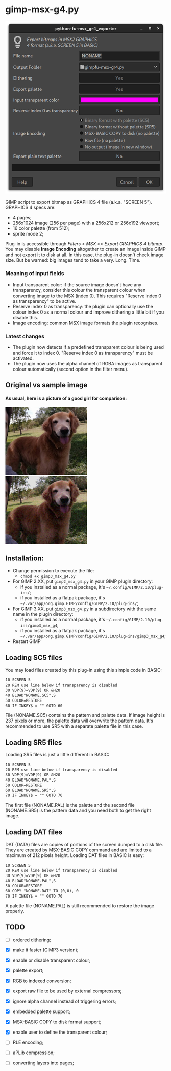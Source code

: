 # gimp-msx-g4.py

![Options dialog](images/dialog.png "Options dialog")

GIMP script to export bitmap as GRAPHICS 4 file (a.k.a. "SCREEN 5"). GRAPHICS 4 specs are: 

* 4 pages;
* 256x1024 image (256 per page) with a 256x212 or 256x192 viewport;
* 16 color palette (from 512);
* sprite mode 2;

Plug-in is accessible through _Filters > MSX >> Export GRAPHICS 4 bitmap_.  You may disable **Image Encoding** altogether to create an image inside GIMP and not export it to disk at all. In this case, the plug-in doesn't check image size. But be warned: big images tend to take a very. Long. Time.

### Meaning of input fields

* Input transparent color: if the source image doesn't have any transparency, consider this colour the transparent colour when converting image to the MSX (index 0). This requires "Reserve index 0 as transparency" to be active.
* Reserve index 0 as transparency: the plugin can optionally use the colour index 0 as a normal colour and improve dithering a little bit if you disable this.
* Image encoding: common MSX image formats the plugin recognises.

### Latest changes

* The plugin now detects if a predefined transparent colour is being used and force it to index 0. "Reserve index 0 as transparency" must be activated. 
* The plugin now uses the alpha channel of RGBA images as transparent colour automatically (second option in the filter menu).

## Original vs sample image

#### As usual, here is a picture of a good girl for comparison:
![Original image](images/original.png "Original image")
![Result image](images/result.png "Result image")

## Installation: 
- Change permission to execute the file:
  - ```chmod +x gimp3_msx_g4.py```
- For GIMP 2.XX, put `gimp2_msx_g4.py` in your GIMP plugin directory:
  - if you installed as a normal package, it's `~/.config/GIMP/2.10/plug-ins/`;
  - if you installed as a flatpak package, it's `~/.var/app/org.gimp.GIMP/config/GIMP/2.10/plug-ins/`;
- For GIMP 3.XX, put `gimp3_msx_g4.py` in a subdirectory with the same name in the plugin directory:
  - if you installed as a normal package, it's `~/.config/GIMP/2.10/plug-ins/gimp3_msx_g4`;
  - if you installed as a flatpak package, it's `~/.var/app/org.gimp.GIMP/config/GIMP/2.10/plug-ins/gimp3_msx_g4`;
- Restart GIMP

## Loading SC5 files

You may load files created by this plug-in using this simple code in BASIC:
```
10 SCREEN 5
20 REM use line below if transparency is disabled
30 VDP(9)=VDP(9) OR &H20
40 BLOAD"NONAME.SC5",S
50 COLOR=RESTORE
60 IF INKEY$ = "" GOTO 60
```
File (NONAME.SC5) contains the pattern and palette data. If image height is 237 pixels or more, the palette data will overwrite the pattern data. It's recommended to use SR5 with a separate palette file in this case.

## Loading SR5 files

Loading SR5 files is just a little different in BASIC:
```
10 SCREEN 5
20 REM use line below if transparency is disabled
30 VDP(9)=VDP(9) OR &H20
40 BLOAD"NONAME.PAL",S
50 COLOR=RESTORE
60 BLOAD"NONAME.SR5",S
70 IF INKEY$ = "" GOTO 70
```
The first file (NONAME.PAL) is the palette and the second file (NONAME.SR5) is the pattern data and you need both to get the right image.

## Loading DAT files

DAT (DATA) files are copies of portions of the screen dumped to a disk file. They are created by MSX-BASIC COPY command and are limited to a maximum of 212 pixels height. Loading DAT files in BASIC is easy:
```
10 SCREEN 5
20 REM use line below if transparency is disabled
30 VDP(9)=VDP(9) OR &H20
40 BLOAD"NONAME.PAL",S
50 COLOR=RESTORE
60 COPY "NONAME.DAT" TO (0,0), 0
70 IF INKEY$ = "" GOTO 70
```
A palette file (NONAME.PAL) is still recommended to restore the image properly.

## TODO

* [ ] ordered dithering;
* [x] make it faster (GIMP3 version);
* [x] enable or disable transparent colour;
* [x] palette export;
* [x] RGB to indexed conversion;
* [x] export raw file to be used by external compressors;
* [x] ignore alpha channel instead of triggering errors;
* [x] embedded palette support;
* [x] MSX-BASIC COPY to disk format support;
* [x] enable user to define the transparent colour;
* [ ] RLE encoding;
* [ ] aPLib compression;
* [ ] converting layers into pages;


